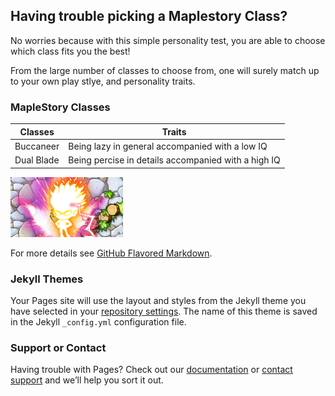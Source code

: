 ## Having trouble picking a Maplestory Class?

No worries because with this simple personality test, you are able to choose which class fits you the best!

From the large number of classes to choose from, one will surely match up to your own play stlye, and personality traits.

### MapleStory Classes

Classes | Traits 
------- | ------
Buccaneer | Being lazy in general accompanied with a low IQ
Dual Blade | Being percise in details accompanied with a high IQ

![](2f4e1a41217748cea51b7570e048d274.png)


For more details see [GitHub Flavored Markdown](https://guides.github.com/features/mastering-markdown/).

### Jekyll Themes

Your Pages site will use the layout and styles from the Jekyll theme you have selected in your [repository settings](https://github.com/Brandon7282/GitTest/settings). The name of this theme is saved in the Jekyll `_config.yml` configuration file.

### Support or Contact

Having trouble with Pages? Check out our [documentation](https://help.github.com/categories/github-pages-basics/) or [contact support](https://github.com/contact) and we’ll help you sort it out.
